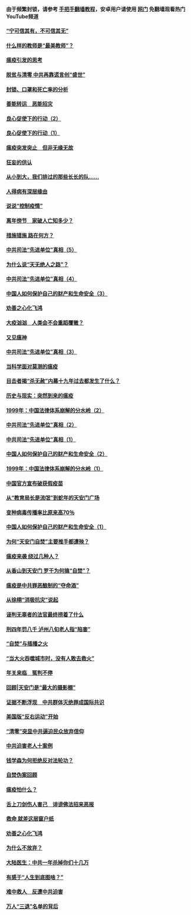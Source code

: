 #### 由于频繁封锁，请参考 [手把手翻墙教程](https://github.com/gfw-breaker/guides/wiki/)，安卓用户请使用 [网门](https://github.com/gfw-breaker/nogfw/blob/master/dl.md?t=03101400) 免翻墙观看热门YouTube频道 

#### [“宁可信其有，不可信其无”](../pages/19/421691.md?t=03101400) 

#### [什么样的教师是“最美教师”？](../pages/19/421755.md?t=03101400) 

#### [瘟疫引发的思考](../pages/19/421594.md?t=03101400) 

#### [脱贫与清零 中共再靠谎言创“盛世”](../pages/19/421590.md?t=03101400) 

#### [封锁、口罩和死亡率的分析](../pages/19/421495.md?t=03101400) 

#### [善能转运　恶能招灾](../pages/19/421334.md?t=03101400) 

#### [良心促使下的行动（2）](../pages/19/421361.md?t=03101400) 

#### [良心促使下的行动（1）](../pages/19/421302.md?t=03101400) 

#### [瘟疫突发突止　但非无缘无故](../pages/19/421281.md?t=03101400) 

#### [狂妄的供认](../pages/19/421199.md?t=03101400) 

#### [从小到大，我们排过的那些长长的队……](../pages/19/421243.md?t=03101400) 

#### [人得病有深层缘由](../pages/19/420864.md?t=03101400) 

#### [说说“控制疫情”](../pages/19/420831.md?t=03101400) 

#### [离年傍节　家破人亡知多少？](../pages/19/420563.md?t=03101400) 

#### [措施错施  路在何方？](../pages/19/420076.md?t=03101400) 

#### [中共司法“先进单位”真相（5）](../pages/19/419453.md?t=03101400) 

#### [为什么说“天无绝人之路”？](../pages/19/419618.md?t=03101400) 

#### [中共司法“先进单位”真相（4）](../pages/19/419452.md?t=03101400) 

#### [中国人如何保护自己的财产和生命安全（3）](../pages/19/419405.md?t=03101400) 

#### [劝善之心化飞鸿](../pages/19/418758.md?t=03101400) 

#### [大疫汹汹　人类会不会重蹈覆辙？](../pages/19/419691.md?t=03101400) 

#### [又见瘟神](../pages/19/419225.md?t=03101400) 

#### [中共司法“先进单位”真相（3）](../pages/19/419451.md?t=03101400) 

#### [当科学面对莫测的瘟疫](../pages/19/419625.md?t=03101400) 

#### [目击者揭“杀无赦”内幕十九年过去都发生了什么？](../pages/19/419617.md?t=03101400) 

#### [历史与现实：突然到来的瘟疫](../pages/19/419619.md?t=03101400) 

#### [1999年：中国法律体系崩解的分水岭（2）](../pages/19/419455.md?t=03101400) 

#### [中共司法“先进单位”真相（2）](../pages/19/419450.md?t=03101400) 

#### [中共司法“先进单位”真相（1）](../pages/19/419449.md?t=03101400) 

#### [中国人如何保护自己的财产和生命安全（2）](../pages/19/419404.md?t=03101400) 

#### [1999年：中国法律体系崩解的分水岭（1）](../pages/19/419454.md?t=03101400) 

#### [中国官方宣布破获假疫苗](../pages/19/419504.md?t=03101400) 

#### [从“教育局长是流氓”到蛇年的天安门广场](../pages/19/419470.md?t=03101400) 

#### [变种病毒传播率比原来高70％](../pages/19/419456.md?t=03101400) 

#### [中国人如何保护自己的财产和生命安全（1）](../pages/19/419403.md?t=03101400) 

#### [为何“天安门自焚”主要推手都遭殃？](../pages/19/419348.md?t=03101400) 

#### [瘟疫来袭 绕过几种人？](../pages/19/419349.md?t=03101400) 

#### [从香山到天安门 罗干为何搞“自焚”？](../pages/19/419270.md?t=03101400) 

#### [瘟疫是中共罪恶酿制的“夺命酒”](../pages/19/419223.md?t=03101400) 

#### [从徐栩“消极抗灾”说起](../pages/19/419224.md?t=03101400) 

#### [诬判无辜者的法官最终捞着了什么](../pages/19/419268.md?t=03101400) 

#### [刑四年罚八千 泸州八旬老人指“陷害”](../pages/19/419232.md?t=03101400) 

#### [“自焚”与插播之火](../pages/19/419226.md?t=03101400) 

#### [“当大火吞噬城市时，没有人敢去救火”](../pages/19/419077.md?t=03101400) 

#### [年关来临　冤判不停](../pages/19/419093.md?t=03101400) 

#### [回顾|天安门是“最大的摄影棚”](../pages/19/380866.md?t=03101400) 

#### [证据不断浮现　中共群体灭绝罪成国际共识](../pages/19/419031.md?t=03101400) 

#### [美国版“反右运动”开始](../pages/19/419030.md?t=03101400) 

#### [“清零”突显中共逼迫民众放弃信仰](../pages/19/418995.md?t=03101400) 

#### [中共迫害老人十案例](../pages/19/418831.md?t=03101400) 

#### [钱学森为何拒绝反对法轮功？](../pages/19/418905.md?t=03101400) 

#### [自焚伪案回顾](../pages/19/418799.md?t=03101400) 

#### [瘟疫怕什么？](../pages/19/418800.md?t=03101400) 

#### [舌上刀剑伤人害己　诽谤佛法招来恶报](../pages/19/418731.md?t=03101400) 

#### [救命 就差这层窗户纸](../pages/19/418706.md?t=03101400) 

#### [劝善之心化飞鸿](../pages/19/416766.md?t=03101400) 

#### [为什么不放弃？](../pages/19/418691.md?t=03101400) 

#### [大陆医生：中共一年杀掉你们十几万](../pages/19/418670.md?t=03101400) 

#### [有感于“人生到底图啥？”](../pages/19/418624.md?t=03101400) 

#### [难中救人　反遭中共迫害](../pages/19/418414.md?t=03101400) 

#### [万人“三退”名单的背后](../pages/19/418505.md?t=03101400) 

